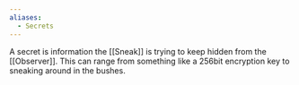 ```yaml
---
aliases:
  - Secrets
---
```

A secret is information the [[Sneak]] is trying to keep hidden from the [[Observer]]. This can range from something like a 256bit encryption key to sneaking around in the bushes.